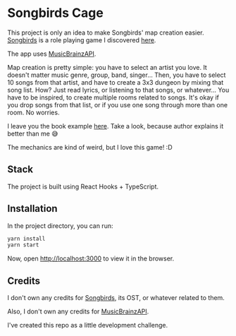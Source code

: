 # Songbirds Cage

This project is only an idea to make Songbirds' map creation easier. [Songbirds](https://johnbattle.itch.io/songbird) is a role playing game I discovered [here](https://itch.io/b/520/bundle-for-racial-justice-and-equality).

The app uses [MusicBrainzAPI](https://musicbrainz.org/doc/MusicBrainz_API).

Map creation is pretty simple: you have to select an artist you love. It doesn't matter music genre, group, band, singer... Then, you have to select 10 songs from that artist, and have to create a 3x3 dungeon by mixing that song list. How? Just read lyrics, or listening to that songs, or whatever... You have to be inspired, to create multiple rooms related to songs. It's okay if you drop songs from that list, or if you use one song through more than one room. No worries. 

I leave you the book example [here](https://github.com/Alex-CL/songbirds-cage/blob/master/example/songbirdsMapCreationExample.pdf). Take a look, because author explains it better than me :sweat_smile:

The mechanics are kind of weird, but I love this game! :D

## Stack

The project is built using React Hooks + TypeScript.

## Installation

In the project directory, you can run:

```bash
yarn install
yarn start
```

Now, open [http://localhost:3000](http://localhost:3000) to view it in the browser.

## Credits

I don't own any credits for [Songbirds](https://johnbattle.itch.io/songbird), its OST, or whatever related to them. 

Also, I don't own any credits for [MusicBrainzAPI](https://musicbrainz.org/doc/MusicBrainz_API).

I've created this repo as a little development challenge.
